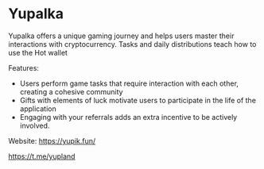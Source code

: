 # Yupalka
Yupalka offers a unique gaming journey and helps users master their interactions with cryptocurrency. Tasks and daily distributions teach how to use the Hot wallet

Features:
- Users perform game tasks that require interaction with each other, creating a cohesive community
- Gifts with elements of luck motivate users to participate in the life of the application
- Engaging with your referrals adds an extra incentive to be actively involved.

Website: https://yupik.fun/

https://t.me/yupland
